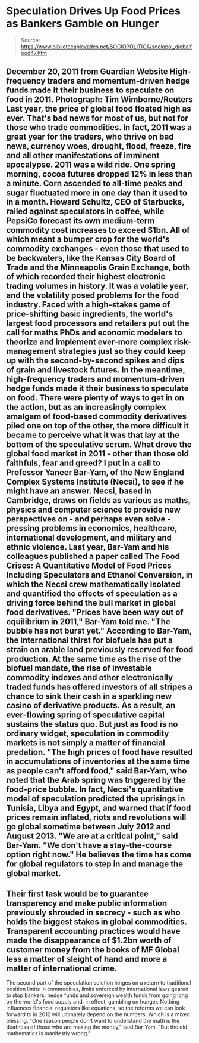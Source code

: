 # Speculation Drives Up Food Prices as Bankers Gamble on Hunger

> Source: https://www.bibliotecapleyades.net/SOCIOPOLITICA/sociopol_globalfood47.htm

December 20, 2011
from
Guardian Website
High-frequency traders
and momentum-driven hedge funds
made it their business to
speculate on food in 2011.
Photograph: Tim Wimborne/Reuters
Last year, the price of global food floated high
as ever.
That's bad news for most of us, but not for
those who trade commodities. In fact, 2011 was a great year for the traders,
who thrive on bad news, currency woes, drought, flood, freeze, fire and all
other manifestations of imminent apocalypse.
2011 was a wild ride. One spring morning, cocoa futures dropped 12% in less
than a minute. Corn ascended to all-time peaks and sugar fluctuated more in
one day than it used to in a month. Howard Schultz, CEO of Starbucks, railed
against speculators in coffee, while PepsiCo forecast its own medium-term
commodity cost increases to exceed $1bn.
All of which meant a bumper crop for the world's
commodity exchanges - even those that used to be backwaters, like the Kansas
City Board of Trade and the Minneapolis Grain Exchange, both of which
recorded their highest electronic trading volumes in history.
It was a volatile year, and the volatility posed problems for the food
industry.
Faced with a high-stakes game of price-shifting
basic ingredients, the world's largest food processors and retailers put out
the call for maths PhDs and economic modelers to theorize and implement
ever-more complex risk-management strategies just so they could keep up with
the second-by-second spikes and dips of grain and livestock futures. In the
meantime, high-frequency traders and momentum-driven hedge funds made it
their business to speculate on food.
There were plenty of ways to get in on the action, but as an increasingly
complex amalgam of food-based commodity derivatives piled one on top of the
other, the more difficult it became to perceive what it was that lay at the
bottom of the speculative scrum.
What drove the global food market in 2011 -
other than those old faithfuls, fear and greed? I put in a call to Professor
Yaneer Bar-Yam, of the New England Complex Systems Institute (Necsi), to see
if he might have an answer.
Necsi, based in Cambridge, draws on fields as various as maths, physics and
computer science to provide new perspectives on - and perhaps even solve -
pressing problems in economics, healthcare, international development, and
military and ethnic violence.
Last year, Bar-Yam and his colleagues published
a paper called
The Food Crises: A Quantitative Model of Food Prices
Including Speculators and Ethanol Conversion, in which the Necsi crew
mathematically isolated and quantified the effects of speculation as a
driving force behind the bull market in global food derivatives.
"Prices have been way out of equilibrium in
2011," Bar-Yam told me. "The bubble has not burst yet."
According to Bar-Yam, the international thirst
for biofuels has put a strain on arable land previously reserved for food
production.
At the same time as the rise of the biofuel mandate, the rise of
investable commodity indexes and other electronically traded funds has
offered investors of all stripes a chance to sink their cash in a sparkling
new casino of derivative products. As a result, an ever-flowing spring of
speculative capital sustains the status quo.
But just as food is no ordinary widget, speculation in commodity markets is
not simply a matter of financial predation.
"The high prices of food have resulted in
accumulations of inventories at the same time as people can't afford
food," said Bar-Yam, who noted that the Arab spring was triggered by the
food-price bubble.
In fact, Necsi's quantitative model of
speculation predicted the
uprisings in Tunisia, Libya and Egypt, and warned
that if food prices remain inflated, riots and revolutions will go global sometime between July 2012 and August 2013.
"We are at a critical point," said Bar-Yam.
"We don't have a stay-the-course option right now."
He believes the time has come for global
regulators to step in and manage the global market.
-
Their first task would
be to guarantee transparency and make public information previously shrouded
in secrecy - such as who holds the biggest stakes in global commodities.
Transparent accounting practices would have made the disappearance of
$1.2bn
worth of customer money from the books of MF Global less a matter of sleight
of hand and more a matter of international crime.
-
The second part of the speculation solution hinges on a return to
traditional position limits in commodities, limits enforced by international
laws geared to stop bankers, hedge funds and sovereign wealth funds from
going long on the world's food supply and, in effect, gambling on hunger.
Nothing influences financial regulators like equations, so the reforms we
can look forward to in 2012 will ultimately depend on the numbers.
Which is
a mixed blessing.
"One reason people don't want to understand
the math is the deafness of those who are making the money," said
Bar-Yam. "But the old mathematics is manifestly wrong."
